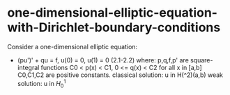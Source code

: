 # one-dimensional-elliptic-equation-with-Dirichlet-boundary-conditions
Consider a one-dimensional elliptic equation:
- (pu')' + qu = f, u(0) = 0, u(1) = 0 (2.1-2.2)
where: p,q,f,p' are square-integral functions
       C0 < p(x) < C1, 0 <= q(x) < C2 for all x in [a,b]
       C0,C1,C2 are positive constants.
classical solution: u in H(^2)(a,b)
weak solution: u in $H_{0}^{1}$ 
